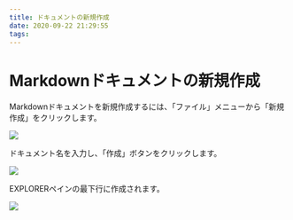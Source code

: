 ```yaml
---
title: ドキュメントの新規作成
date: 2020-09-22 21:29:55
tags:
---
```



# Markdownドキュメントの新規作成

Markdownドキュメントを新規作成するには、「ファイル」メニューから「新規作成」をクリックします。

![](/img/2020-09-22-23-39-25.png)


ドキュメント名を入力し、「作成」ボタンをクリックします。

![](/img/2020-09-22-23-40-21.png)

EXPLORERペインの最下行に作成されます。

![](/img/2020-09-22-23-43-46.png)